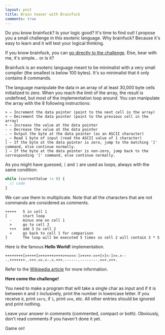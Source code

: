 ```yaml
---
layout: post
title: Brain teaser with Brainfuck
comments: true
---
```


Do you know brainfuck? Is your logic good? It's time to find out! I propose you a small challenge in this esoteric language. Why brainfuck? Because it's easy to learn and it will test your logical thinking.

If you know brainfuck, you can <a href="{{ site.baseurl }}{{ page.url }}#challenge">go directly to the challenge</a>. Else, bear with me, it's simple... or is it?

<!--more-->

Brainfuck is an esoteric language meant to be minimalist with a very small compiler (the smallest is below 100 bytes). It's so minimalist that it only contains 8 commands.

The language manipulate the data in an array of at least 30,000 byte cells initialized to zero. When you reach the limit of the array, the result is undefined, but most of the implementation loop around. You can manipulate the array with the 8 following instructions:

```
> — Increment the data pointer (point to the next cell in the array)
< — Decrement the data pointer (point to the previous cell in the array)
+ — Increase the value at the data pointer
- — Decrease the value at the data pointer
. — Output the byte at the data pointer (as an ASCII character)
, — Read 1 byte of input (read the ASCII value of 1 character)
[ — If the byte at the data pointer is zero, jump to the matching ']' command, else continue normally.
] — If the byte at the data pointer is non-zero, jump back to the corresponding '[' command, else continue normally.
```

As you might have guessed, `[` and `]` are used as loops, always with the same condition:

``` js
while (currentValue != 0) {
  // code
}
```

We can use them to multiplicate. Note that all the characters that are not commands are considered as comments.

```
+++++   5 in cell 1
[       start loop
  -     minus one on cell 1
  >     go to cell 2
  +++   add 3 to cell 2
  <     go back to cell 1 for comparison
]       The loop will be executed 5 times so cell 2 will contain 3 * 5
```

Here is the famous **Hello World!** implementation.

```
++++++++[>++++[>++>+++>+++>+<<<<-]>+>+>->>+[<]<-]>>.>---.+++++++..+++.>>.<-.<.+++.------.--------.>>+.>++.
```

Refer to the [Wikipedia article](https://en.wikipedia.org/wiki/Brainfuck) for more information.

<strong id="challenge">
  Here come the challenge!
</strong>

You need to make a program that will take a single char as input and if it is between `0` and `3` inclusively, print the number in lowercase letter.
If you receive `0`, print `zero`, if `1`, print `one`, etc. All other entries should be ignored and print nothing.

Leave your answer in comments (commented, compact or both). Obviously, don't read comments if you haven't done it yet.

Game on!
